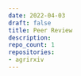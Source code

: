 ```yaml
---
date: 2022-04-03
draft: false
title: Peer Review
description:
repo_count: 1
repositories:
- agrirxiv
---
```



